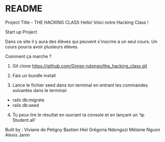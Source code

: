 # README

Project Title - THE HACKING CLASS
Hello! Voici notre Hacking Class !

Start up Project

Dans ce site il y aura des élèves qui peuvent s'inscrire à un seul cours. Un cours pourra avoir plusieurs élèves.

Comment ça marche ?

1. Git clone https://github.com/Grego-ndongo/the_hacking_class.git

2. Fais un bundle install

3. Lance le fichier seed dans ton terminal en entrant les commandes suivantes dans le terminal:

- rails db:migrate
- rails db:seed 

4. Tu peux lire le résultat en ouvrant ta console et en lançant un 'tp Student.all'


Built by :
Viviane de Petigny
Bastien Hiel
Grégoria Ndongozi
Mélanie Nguon
Alexis Janin